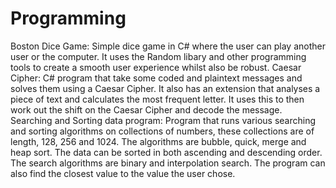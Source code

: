 # Programming
Boston Dice Game:
Simple dice game in C# where the user can play another user or the computer. It uses the Random libary and other programming tools to create a smooth user experience whilst also be robust.
Caesar Cipher:
C# program that take some coded and plaintext messages and solves them using a Caesar Cipher. It also has an extension that analyses a piece of text and calculates the most frequent letter. It uses this to then work out the shift on the Caesar Cipher and decode the message.
Searching and Sorting data program:
Program that runs various searching and sorting algorithms on collections of numbers, these collections are of length, 128, 256 and 1024. The algorithms are bubble, quick, merge and heap sort. The data can be sorted in both ascending and descending order. The search algorithms are binary and interpolation search. The program can also find the closest value to the value the user chose.
